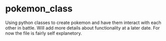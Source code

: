 # pokemon_class
Using python classes to create pokemon and have them interact with each other in battle.
Will add more details about functionality at a later date. For now the file is fairly self explanetory.
